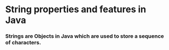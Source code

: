 # String properties and features in Java

### Strings are Objects in Java which are used to store a sequence of characters.

